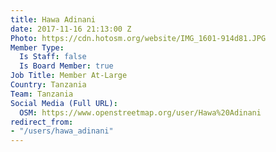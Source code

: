 ```yaml
---
title: Hawa Adinani
date: 2017-11-16 21:13:00 Z
Photo: https://cdn.hotosm.org/website/IMG_1601-914d81.JPG
Member Type:
  Is Staff: false
  Is Board Member: true
Job Title: Member At-Large
Country: Tanzania
Team: Tanzania
Social Media (Full URL):
  OSM: https://www.openstreetmap.org/user/Hawa%20Adinani
redirect_from:
- "/users/hawa_adinani"
---
```


